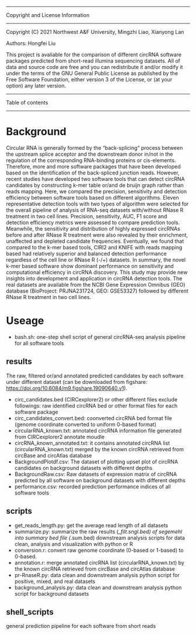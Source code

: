 **********************************
Copyright and License Information
**********************************
Copyright (C) 2021
Northwest A&F University,
Mingzhi Liao, Xianyong Lan
  
Authors: Hongfei Liu

This project is avaliable for the comparison of different circRNA software packages predicted from short-read illumina sequencing datasets.
All of data and source code are free and you can redistribute it and/or modify
it under the terms of the GNU General Public License as published by
the Free Software Foundation, either version 3 of the License, or
(at your option) any later version.

******************
Table of contents
******************
# Background
Circular RNA is generally formed by the “back-splicing” process between the upstream splice acceptor and the downstream donor in/not in the regulation of the corresponding RNA-binding proteins or cis-elements. Therefore, more and more software packages that have been developed based on the identification of the back-spliced junction reads. However, recent studies have developed two software tools that can detect circRNA candidates by constructing k-mer table or/and de bruijn graph rather than reads mapping.
Here, we compared the precision, sensitivity and detection efficiency between software tools based on different algorithms. Eleven representative detection tools with two types of algorithm were selected for the overall pipeline of analysis of RNA-seq datasets with/without RNase R treatment in two cell lines. Precision, sensitivity, AUC, F1 score and detection efficiency metrics were assessed to compare prediction tools. Meanwhile, the sensitivity and distribution of highly expressed circRNAs before and after RNase R treatment were also revealed by their enrichment, unaffected and depleted candidate frequencies. Eventually, we found that compared to the k-mer based tools, CIRI2 and KNIFE with reads mapping based had relatively superior and balanced detection performance regardless of the cell line or RNase R (-/+) datasets. In summary, the novel k-mer based software show dominant performance on sensitivity and computational efficiency in circRNA discovery. This study may provide new insights into development and application in circRNA detection tools.
The real datasets are available from the NCBI Gene Expression Omnibus (GEO) database (BioProject: PRJNA231724, GEO: GSE53327) followed by different RNase R treatment in two cell lines.
# Useage
- bash.sh: one-step shell script of general circRNA-seq analysis pipeline for all software tools
## results  
The raw, filtered or/and annotated predicted candidates by each software under different dataset (can be downloaded from figshare: https://doi.org/10.6084/m9.figshare.19090640.v1).
- circ_candidates.bed (CIRCexplorer2) or other different files exclude followings: raw identified circRNA bed or other format files for each software package
- circ_candidates_convert.bed: coonverted circRNA bed format file (genome coordinate converted to uniform 0-based format)
- circularRNA_known.txt: annotated circRNA information file generated from CIRCexplorer2 annotate moudle
- circRNA_known_annotated.txt: it contains annotated circRNA list (circularRNA_known.txt) merged by the known circRNA retrieved from circBase and circAtlas database
- BackgroundPlotdf.csv: The dataset of plotting upset plot of circRNA candidates on background datasets with different depths
- BackgroundRaw.csv: Raw datasets of expression matrix of circRNA predicted by all software on background datasets with different depths
- performance.csv: recorded prediction performance indices of all software tools
## scripts
- get_reads_length.py: get the average read length of all datasets
- summarize.py: summarize the raw results (*_filt.sngl.bed) of segemehl into summary bed file (*.sum.bed)
downstream analysis scripts for data clean, analysis and visualization with python or R
- conversion.r: convert raw genome coordinate (0-based or 1-based) to 0-based.
- annotation.r: merge annotated circRNA list (circularRNA_known.txt) by the known circRNA retrieved from circBase and circAtlas database
- pr-RnaseR.py: data clean and downstream analysis python script for positive, mixed, and real datasets
- background_analysis.py: data clean and downstream analysis python script for background datasets
## shell_scripts  
general prediction pipeline for each software from short reads

